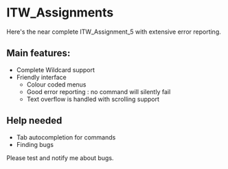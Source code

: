 # ITW_Assignments

Here's the near complete ITW_Assignment_5 with extensive error reporting.

## Main features:
* Complete Wildcard support
* Friendly interface 
    * Colour coded menus
    * Good error reporting : no command will silently fail
    * Text overflow is handled with scrolling support

## Help needed
* Tab autocompletion for commands
* Finding bugs

Please test and notify me about bugs.